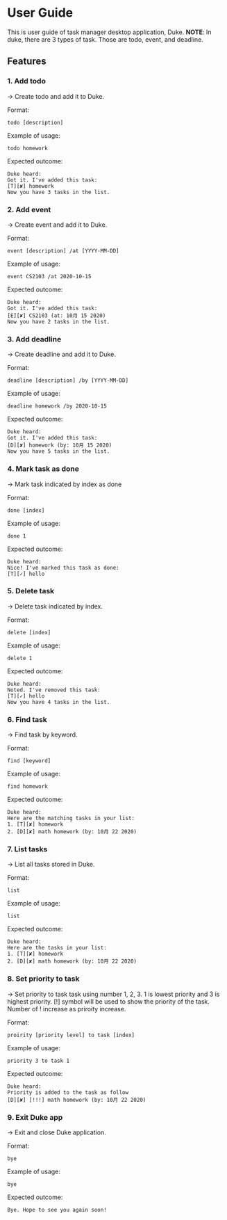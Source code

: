 # User Guide
This is user guide of task manager desktop application, Duke.
**NOTE**: 
In duke, there are 3 types of task. Those are todo, event, and deadline.

## Features 

### 1. Add todo
-> Create todo and add it to Duke.

Format:

```
todo [description]
``` 

Example of usage: 

```
todo homework
```

Expected outcome:

```
Duke heard:
Got it. I've added this task: 
[T][✘] homework
Now you have 3 tasks in the list.
```

### 2. Add event
-> Create event and add it to Duke. 

Format:

```
event [description] /at [YYYY-MM-DD]
``` 

Example of usage: 

```
event CS2103 /at 2020-10-15
```

Expected outcome:

```
Duke heard:
Got it. I've added this task: 
[E][✘] CS2103 (at: 10月 15 2020)
Now you have 2 tasks in the list.
```

### 3. Add deadline
-> Create deadline and add it to Duke.

Format:

```
deadline [description] /by [YYYY-MM-DD]
``` 

Example of usage: 

```
deadline homework /by 2020-10-15
```

Expected outcome:

```
Duke heard:
Got it. I've added this task: 
[D][✘] homework (by: 10月 15 2020)
Now you have 5 tasks in the list.
```

### 4. Mark task as done
-> Mark task indicated by index as done

Format:

```
done [index]
``` 

Example of usage: 

```
done 1
```

Expected outcome:

```
Duke heard:
Nice! I've marked this task as done: 
[T][✓] hello
```

### 5. Delete task
-> Delete task indicated by index.

Format:

```
delete [index]
``` 

Example of usage: 

```
delete 1
```

Expected outcome:

```
Duke heard:
Noted. I've removed this task: 
[T][✓] hello
Now you have 4 tasks in the list.
```

### 6. Find task
-> Find task by keyword.

Format:

```
find [keyword]
``` 

Example of usage: 

```
find homework
```

Expected outcome:

```
Duke heard:
Here are the matching tasks in your list: 
1. [T][✘] homework 
2. [D][✘] math homework (by: 10月 22 2020) 
```

### 7. List tasks
-> List all tasks stored in Duke.

Format:

```
list
```

Example of usage: 

```
list
```

Expected outcome:

```
Duke heard:
Here are the tasks in your list: 
1. [T][✘] homework 
2. [D][✘] math homework (by: 10月 22 2020) 
```

### 8. Set priority to task
-> Set priority to task task using number 1, 2, 3. 
   1 is lowest priority and 3 is highest priority.
   [!] symbol will be used to show the priority of the task.
   Number of ! increase as priroity increase.

Format:

```
proirity [priority level] to task [index]
``` 

Example of usage: 

```
priority 3 to task 1
```

Expected outcome:

```
Duke heard:
Priority is added to the task as follow 
[D][✘] [!!!] math homework (by: 10月 22 2020)
```

### 9. Exit Duke app
-> Exit and close Duke application. 

Format:

```
bye
``` 

Example of usage: 

```
bye
```

Expected outcome:

```
Bye. Hope to see you again soon!
```
